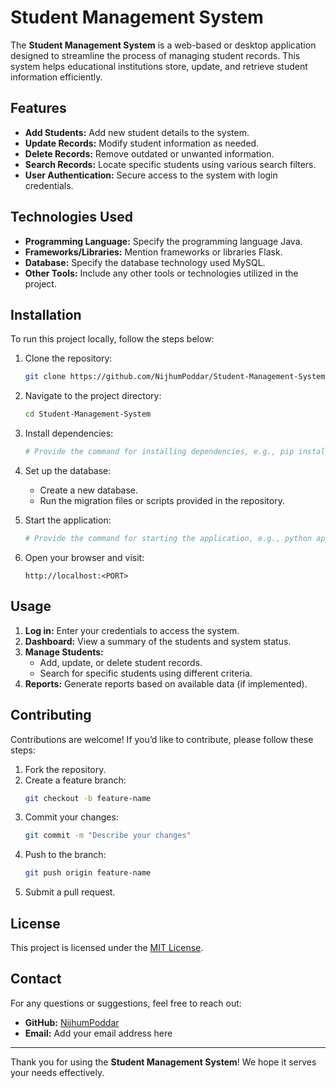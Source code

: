 # Student Management System

The **Student Management System** is a web-based or desktop application designed to streamline the process of managing student records. This system helps educational institutions store, update, and retrieve student information efficiently.

## Features

- **Add Students:** Add new student details to the system.
- **Update Records:** Modify student information as needed.
- **Delete Records:** Remove outdated or unwanted information.
- **Search Records:** Locate specific students using various search filters.
- **User Authentication:** Secure access to the system with login credentials.

## Technologies Used

- **Programming Language:** Specify the programming language  Java.
- **Frameworks/Libraries:** Mention frameworks or libraries  Flask.
- **Database:** Specify the database technology used MySQL.
- **Other Tools:** Include any other tools or technologies utilized in the project.

## Installation

To run this project locally, follow the steps below:

1. Clone the repository:
   ```bash
   git clone https://github.com/NijhumPoddar/Student-Management-System.git
   ```

2. Navigate to the project directory:
   ```bash
   cd Student-Management-System
   ```

3. Install dependencies:
   ```bash
   # Provide the command for installing dependencies, e.g., pip install -r requirements.txt
   ```

4. Set up the database:
   - Create a new database.
   - Run the migration files or scripts provided in the repository.

5. Start the application:
   ```bash
   # Provide the command for starting the application, e.g., python app.py
   ```

6. Open your browser and visit:
   ```
   http://localhost:<PORT>
   ```

## Usage

1. **Log in:** Enter your credentials to access the system.
2. **Dashboard:** View a summary of the students and system status.
3. **Manage Students:**
   - Add, update, or delete student records.
   - Search for specific students using different criteria.
4. **Reports:** Generate reports based on available data (if implemented).

## Contributing

Contributions are welcome! If you’d like to contribute, please follow these steps:

1. Fork the repository.
2. Create a feature branch:
   ```bash
   git checkout -b feature-name
   ```
3. Commit your changes:
   ```bash
   git commit -m "Describe your changes"
   ```
4. Push to the branch:
   ```bash
   git push origin feature-name
   ```
5. Submit a pull request.

## License

This project is licensed under the [MIT License](LICENSE).

## Contact

For any questions or suggestions, feel free to reach out:

- **GitHub:** [NijhumPoddar](https://github.com/NijhumPoddar)
- **Email:** Add your email address here

---

Thank you for using the **Student Management System**! We hope it serves your needs effectively.
